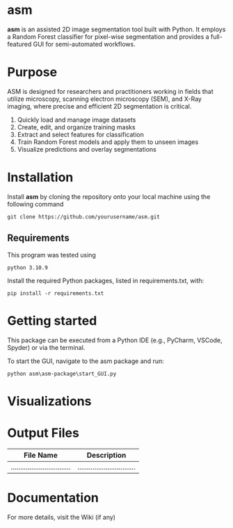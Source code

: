 # asm
**asm** is an assisted 2D image segmentation tool built with Python. It employs a Random Forest classifier for pixel-wise segmentation and provides a full-featured GUI for semi-automated workflows.

# Purpose
ASM is designed for researchers and practitioners working in fields that utilize microscopy, scanning electron microscopy (SEM), and X-Ray imaging, where precise and efficient 2D segmentation is critical.

1. Quickly load and manage image datasets
2. Create, edit, and organize training masks
3. Extract and select features for classification
4. Train Random Forest models and apply them to unseen images
5. Visualize predictions and overlay segmentations

# Installation
Install **asm** by cloning the repository onto your local machine using the following command

    git clone https://github.com/yourusername/asm.git

## Requirements

This program was tested using

    python 3.10.9

Install the required Python packages, listed in requirements.txt, with:  

    pip install -r requirements.txt

# Getting started
This package can be executed from a Python IDE (e.g., PyCharm, VSCode, Spyder) or via the terminal. 

To start the GUI, navigate to the asm package and run:

    python asm\asm-package\start_GUI.py


# Visualizations


# Output Files

| File Name                               | Description                                |
|-----------------------------------------|--------------------------------------------|
| ................................        | ...............................            |


# Documentation
For more details, visit the Wiki (if any)
